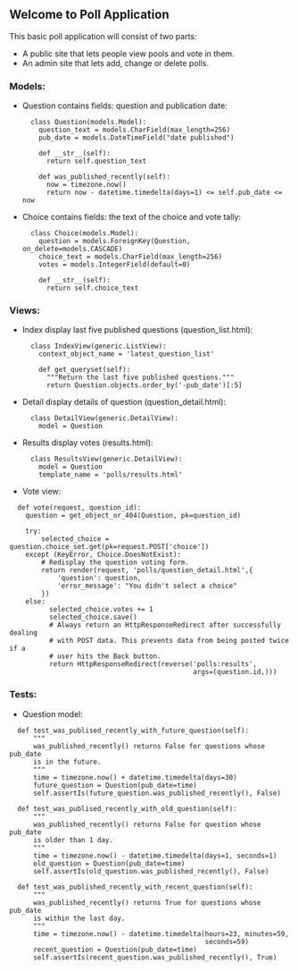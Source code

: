 ## Welcome to Poll Application

This basic poll application will consist of two parts:
- A public site that lets people view pools and vote in them.
- An admin site that lets add, change or delete polls.

### Models:
- Question contains fields: question and publication date:
  ```
    class Question(models.Model):
      question_text = models.CharField(max_length=256)
      pub_date = models.DateTimeField("date published")

      def __str__(self):
        return self.question_text

      def was_published_recently(self):
        now = timezone.now()
        return now - datetime.timedelta(days=1) <= self.pub_date <= now
  ```
- Choice contains fields: the text of the choice and vote tally:
  ```
    class Choice(models.Model):
      question = models.ForeignKey(Question, on_delete=models.CASCADE)
      choice_text = models.CharField(max_length=256)
      votes = models.IntegerField(default=0)

      def __str__(self):
        return self.choice_text
  ```

### Views:
- Index display last five published questions (question_list.html):
  ```
    class IndexView(generic.ListView):
      context_object_name = 'latest_question_list'

      def get_queryset(self):
        """Return the last five published questions."""
        return Question.objects.order_by('-pub_date')[:5]
  ```
- Detail display details of question (question_detail.html):
  ```
    class DetailView(generic.DetailView):
      model = Question
  ```
- Results display votes (results.html):
  ```
    class ResultsView(generic.DetailView):
      model = Question
      template_name = 'polls/results.html'
  ```
- Vote view:
```
  def vote(request, question_id):
    question = get_object_or_404(Question, pk=question_id)

    try:
        selected_choice = question.choice_set.get(pk=request.POST['choice'])
    except (KeyError, Choice.DoesNotExist):
        # Redisplay the question voting form.
        return render(request, 'polls/question_detail.html',{
            'question': question,
            'error_message': "You didn't select a choice"
        })
    else:
          selected_choice.votes += 1
          selected_choice.save()
          # Always return an HttpResponseRedirect after successfully dealing
          # with POST data. This prevents data from being posted twice if a
          # user hits the Back button.
          return HttpResponseRedirect(reverse('polls:results',
                                              args=(question.id,)))
  ```

### Tests:
  - Question model:
  ```
    def test_was_publised_recently_with_future_question(self):
        """
        was_published_recently() returns False for questions whose pub_date
        is in the future.
        """
        time = timezone.now() + datetime.timedelta(days=30)
        future_question = Question(pub_date=time)
        self.assertIs(future_question.was_published_recently(), False)

    def test_was_publised_recently_with_old_question(self):
        """
        was_published_recently() returns False for question whose pub_date
        is older than 1 day.
        """
        time = timezone.now() - datetime.timedelta(days=1, seconds=1)
        old_question = Question(pub_date=time)
        self.assertIs(old_question.was_published_recently(), False)

    def test_was_published_recently_with_recent_question(self):
        """
        was_published_recently() returns True for questions whose pub_date
        is within the last day.
        """
        time = timezone.now() - datetime.timedelta(hours=23, minutes=59,
                                                   seconds=59)
        recent_question = Question(pub_date=time)
        self.assertIs(recent_question.was_published_recently(), True)
  ```
